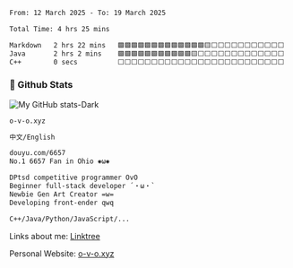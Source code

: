 <!--START_SECTION:waka-->

```txt
From: 12 March 2025 - To: 19 March 2025

Total Time: 4 hrs 25 mins

Markdown   2 hrs 22 mins   🟩🟩🟩🟩🟩🟩🟩🟩🟩🟩🟩🟩🟩🟨⬜⬜⬜⬜⬜⬜⬜⬜⬜⬜⬜   53.93 %
Java       2 hrs 2 mins    🟩🟩🟩🟩🟩🟩🟩🟩🟩🟩🟩🟨⬜⬜⬜⬜⬜⬜⬜⬜⬜⬜⬜⬜⬜   46.02 %
C++        0 secs          ⬜⬜⬜⬜⬜⬜⬜⬜⬜⬜⬜⬜⬜⬜⬜⬜⬜⬜⬜⬜⬜⬜⬜⬜⬜   00.05 %
```

<!--END_SECTION:waka-->

### 💾 Github Stats
![My GitHub stats-Dark](https://github-readme-stats.vercel.app/api?username=onetrue-6657&show_icons=true&theme=github_dark#gh-dark-mode-only)

```txt
o-v-o.xyz

中文/English

douyu.com/6657
No.1 6657 Fan in Ohio ✺ω✺

DPtsd competitive programmer OvO
Beginner full-stack developer ´・ω・`
Newbie Gen Art Creator =w=
Developing front-ender qwq

C++/Java/Python/JavaScript/...

```
Links about me: [Linktree](https://linktr.ee/ohiowjq)

Personal Website: [o-v-o.xyz](o-v-o.xyz)

